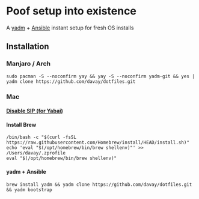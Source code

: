 # Poof setup into existence

A [yadm](https://yadm.io/) + [Ansible](https://docs.ansible.com/ansible/latest/user_guide/index.html#getting-started) instant setup for fresh OS installs
 
## Installation

### Manjaro / Arch
```sudo pacman -S --noconfirm yay && yay -S --noconfirm yadm-git && yes | yadm clone https://github.com/davay/dotfiles.git```

### Mac

#### [Disable SIP (for Yabai)](https://github.com/koekeishiya/yabai/wiki/Disabling-System-Integrity-Protection)

#### Install Brew
``` 
/bin/bash -c "$(curl -fsSL https://raw.githubusercontent.com/Homebrew/install/HEAD/install.sh)"
echo 'eval "$(/opt/homebrew/bin/brew shellenv)"' >> /Users/davay/.zprofile
eval "$(/opt/homebrew/bin/brew shellenv)"
```

#### yadm + Ansible
```
brew install yadm && yadm clone https://github.com/davay/dotfiles.git && yadm bootstrap
```
